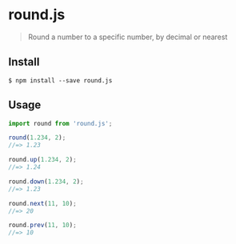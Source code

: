 # round.js

> Round a number to a specific number, by decimal or nearest


## Install

```
$ npm install --save round.js
```


## Usage

```js
import round from 'round.js';

round(1.234, 2);
//=> 1.23

round.up(1.234, 2);
//=> 1.24

round.down(1.234, 2);
//=> 1.23

round.next(11, 10);
//=> 20

round.prev(11, 10);
//=> 10
```
